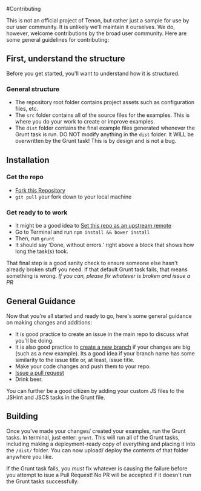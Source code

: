 #Contributing

This is not an official project of Tenon, but rather just a sample for use by our user community. It is unlikely we'll maintain it ourselves. We do, however,
welcome contributions by the broad user community.  Here are some general guidelines for contributing:

## First, understand the structure
Before you get started, you'll want to understand how it is structured.

### General structure
* The repository root folder contains project assets such as configuration files, etc. 
* The `src` folder contains all of the source files for the examples. This is where you do your work to create or improve examples.
* The `dist` folder contains the final example files generated whenever the Grunt task is run. DO NOT modify anything in the `dist` folder. It WILL be overwritten by the Grunt task! This is by design and is not a bug.

## Installation
### Get the repo
* [Fork this Repository](https://help.github.com/articles/fork-a-repo)
* `git pull` your fork down to your local machine

### Get ready to to work
* It might be a good idea to [Set this repo as an upstream remote](https://help.github.com/articles/fork-a-repo#step-3-configure-remotes)
* Go to Terminal and run `npm install && bower install`
* Then, run `grunt`
* It should say 'Done, without errors.' right above a block that shows how long the task(s) took.

That final step is a good sanity check to ensure someone else hasn't already broken stuff you need.  If that default Grunt task fails, that means something is wrong. *If you can, please fix whatever is broken and issue a PR*

## General Guidance
Now that you're all started and ready to go, here's some general guidance on making changes and additions:

* It is good practice to create an issue in the main repo to discuss what you'll be doing.
* It is also good practice to [create a new branch](http://git-scm.com/book/en/Git-Branching-Basic-Branching-and-Merging) if your changes are big (such as a new example). Its a good idea if your branch name has some similarity to the issue title or, at least, issue title.
* Make your code changes and push them to your repo.
* [Issue a pull request](https://help.github.com/articles/using-pull-requests)
* Drink beer.

You can further be a good citizen by adding your custom JS files to the JSHint and JSCS tasks in the Grunt file.

## Building
Once you've made your changes/ created your examples, run the Grunt tasks. In terminal, just enter: `grunt`.  This will run all of the Grunt tasks, including making a deployment-ready copy of everything and placing it into the `/dist/` folder.  You can now upload/ deploy the contents of that folder anywhere you like.

If the Grunt task fails, you *must* fix whatever is causing the failure before you attempt to isue a Pull Request! No PR will be accepted if it doesn't run the Grunt tasks successfully.